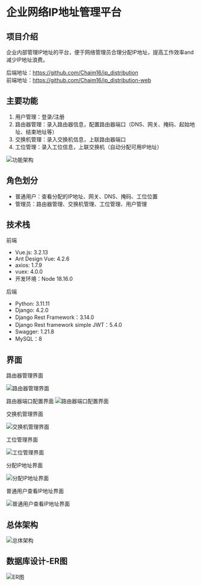 # 企业网络IP地址管理平台

## 项目介绍

企业内部管理IP地址的平台，便于网络管理员合理分配IP地址，提高工作效率and减少IP地址浪费。

后端地址：https://github.com/Chaim16/ip_distribution    
前端地址：https://github.com/Chaim16/ip_distribution-web

## 主要功能

1. 用户管理：登录/注册
2. 路由器管理：录入路由器信息，配置路由器端口（DNS、网关、掩码、起始地址、结束地址等）
3. 交换机管理：录入交换机信息，上联路由器端口
4. 工位管理：录入工位信息，上联交换机（自动分配可用IP地址）

![功能架构](store/images/readme/feature.png)

## 角色划分

- 普通用户：查看分配的IP地址、网关、DNS、掩码、工位位置
- 管理员：路由器管理、交换机管理、工位管理、用户管理

## 技术栈

前端

- Vue.js: 3.2.13
- Ant Design Vue: 4.2.6
- axios: 1.7.9
- vuex: 4.0.0
- 开发环境：Node 18.16.0

后端

- Python: 3.11.11
- Django: 4.2.0
- Django Rest Framework：3.14.0
- Django Rest framework simple JWT：5.4.0
- Swagger: 1.21.8
- MySQL：8

## 界面

路由器管理界面

![路由器管理界面](store/images/readme/router.png)

路由器端口配置界面
![路由器端口配置界面](store/images/readme/router_port.png)

交换机管理界面

![交换机管理界面](store/images/readme/switch.png)

工位管理界面

![工位管理界面](store/images/readme/workstation.png)

分配IP地址界面

![分配IP地址界面](store/images/readme/distribution.png)

普通用户查看IP地址界面

![普通用户查看IP地址界面](store/images/readme/ip_addr.png)

## 总体架构

![总体架构](store/images/readme/architecture.png)

## 数据库设计-ER图

![ER图](store/images/readme/er.png)
